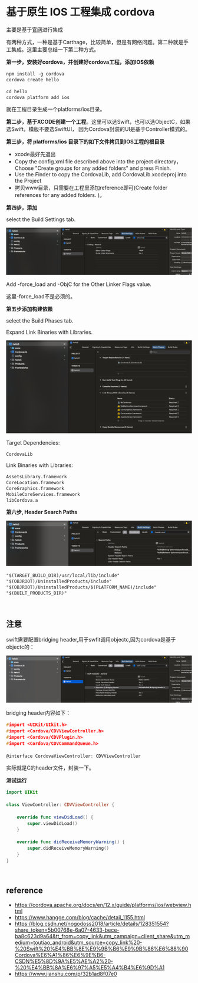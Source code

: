 # 基于原生 IOS 工程集成 cordova

主要是基于[官网](https://cordova.apache.org/docs/en/12.x/guide/platforms/ios/webview.html)进行集成

有两种方式，一种是基于Carthage，比较简单，但是有网络问题。第二种就是手工集成。这里主要总结一下第二种方式。

**第一步，安装好cordova，并创建好cordova工程，添加IOS依赖**
```
npm install -g cordova
cordova create hello

cd hello
cordova platform add ios
```
就在工程目录生成一个platforms/ios目录。

**第二步，基于XCODE创建一个工程**。这里可以选Swift，也可以选ObjectC，如果选Swift，模版不要选SwiftUI，
因为Cordova封装的UI是基于Controller模式的。

**第三步，将 platforms/ios 目录下的如下文件拷贝到IOS工程的根目录**
- xcode最好先退出
- Copy the config.xml file described above into the project directory，
Choose "Create groups for any added folders" and press Finish.
- Use the Finder to copy the CordovaLib, add CordovaLib.xcodeproj into the Project
- 拷贝www目录，只需要在工程里添加reference即可(Create folder references for any added folders.
)。

**第四步，添加**

select the Build Settings tab.

<img src="./Objc.png" />

Add -force_load and -ObjC for the Other Linker Flags value.

这里-force_load不是必须的。


**第五步添加构建依赖**

select the Build Phases tab.

Expand Link Binaries with Libraries.

<img src="./build phase.png" />

Target Dependencies:
```
CordovaLib
```

Link Binaries with Libraries:
```
AssetsLibrary.framework
CoreLocation.framework
CoreGraphics.framework
MobileCoreServices.framework
libCordova.a
```

**第六步, Header Search Paths**

<img src="./header search path.png" />

```
"$(TARGET_BUILD_DIR)/usr/local/lib/include"
"$(OBJROOT)/UninstalledProducts/include"
"$(OBJROOT)/UninstalledProducts/$(PLATFORM_NAME)/include"
"$(BUILT_PRODUCTS_DIR)"
```

<br>

## 注意
swift需要配置bridging header,用于swfit调用objectc,因为cordova是基于objectc的：

<img src="./bridging-header.png" />

bridging header内容如下：
```c
#import <UIKit/UIkit.h>
#import <Cordova/CDVViewController.h>
#import <Cordova/CDVPlugin.h>
#import <Cordova/CDVCommandQueue.h>

@interface CordovaViewController: CDVViewController
```
实际就是C的header文件，封装一下。

**测试运行**
```swift
import UIKit
 
class ViewController: CDVViewController {
 
    override func viewDidLoad() {
        super.viewDidLoad()
    }
 
    override func didReceiveMemoryWarning() {
        super.didReceiveMemoryWarning()
    }
}
```

<br>

## reference
- https://cordova.apache.org/docs/en/12.x/guide/platforms/ios/webview.html
- https://www.hangge.com/blog/cache/detail_1155.html
- https://blog.csdn.net/nogodoss2018/article/details/128351554?share_token=5b00768e-6a07-4633-bece-ba8c623d9a64&tt_from=copy_link&utm_campaign=client_share&utm_medium=toutiao_android&utm_source=copy_link%20-%20Swift%20%E4%BB%8E%E9%9B%B6%E9%9B%86%E6%88%90Cordova%E6%A1%86%E6%9E%B6-CSDN%E5%8D%9A%E5%AE%A2%20-%20%E4%BB%8A%E6%97%A5%E5%A4%B4%E6%9D%A1
- https://www.jianshu.com/p/32b1ad8f07e0